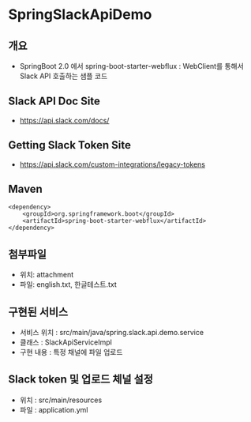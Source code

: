 # SpringSlackApiDemo

## 개요
* SpringBoot 2.0 에서 spring-boot-starter-webflux : WebClient를 통해서 Slack API 호출하는 샘플 코드

## Slack API Doc Site
* https://api.slack.com/docs/

## Getting Slack Token Site
* https://api.slack.com/custom-integrations/legacy-tokens

## Maven
```
<dependency>
    <groupId>org.springframework.boot</groupId>
    <artifactId>spring-boot-starter-webflux</artifactId>
</dependency>
```

## 첨부파일
* 위치: attachment
* 파일: english.txt, 한글테스트.txt

## 구현된 서비스
* 서비스 위치 : src/main/java/spring.slack.api.demo.service
* 클래스 : SlackApiServiceImpl
* 구현 내용 : 특정 채널에 파일 업로드

## Slack token 및 업로드 체널 설정
* 위치 : src/main/resources
* 파일 : application.yml

